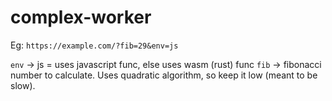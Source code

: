 # complex-worker

Eg: `https://example.com/?fib=29&env=js`

`env` -> js = uses javascript func, else uses wasm (rust) func
`fib` -> fibonacci number to calculate. Uses quadratic algorithm, so keep it low (meant to be slow).
